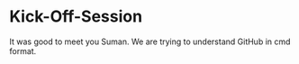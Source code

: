 # Kick-Off-Session
It was good to meet you Suman.
We are trying to understand GitHub in cmd format.
